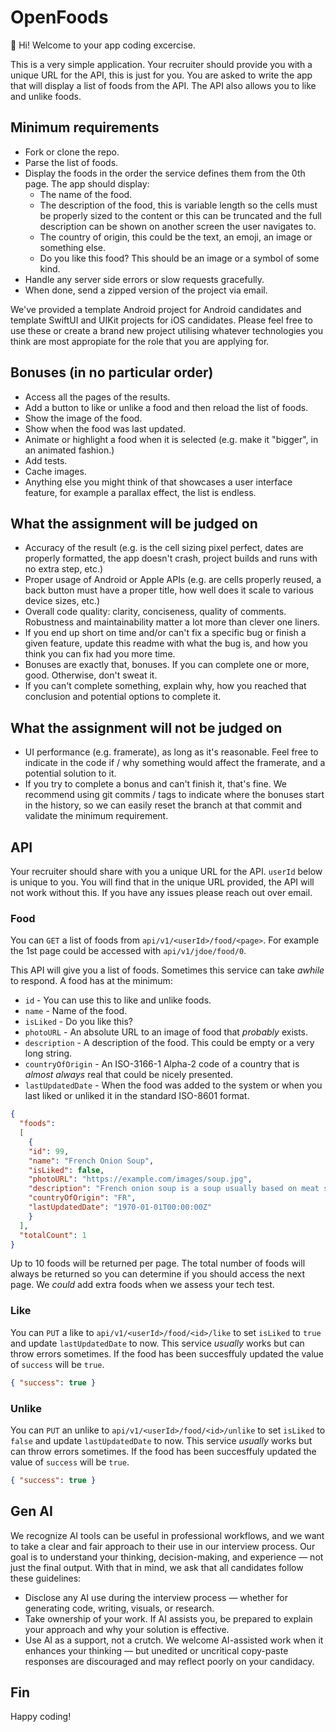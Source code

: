 # OpenFoods

👋 Hi! Welcome to your app coding excercise.

This is a very simple application. Your recruiter should provide you with a unique URL for the API, this is just for you. You are asked to write the app that will display a list of foods from the API. The API also allows you to like and unlike foods.

## Minimum requirements

- Fork or clone the repo.
- Parse the list of foods.
- Display the foods in the order the service defines them from the 0th page. The app should display:
  - The name of the food.
  - The description of the food, this is variable length so the cells must be properly sized to the content or this can be truncated and the full description can be shown on another screen the user navigates to.
  - The country of origin, this could be the text, an emoji, an image or something else.
  - Do you like this food? This should be an image or a symbol of some kind.
- Handle any server side errors or slow requests gracefully.
- When done, send a zipped version of the project via email.

We've provided a template Android project for Android candidates and template SwiftUI and UIKit projects for iOS candidates.  Please feel free to use these or create a brand new project utilising whatever technologies you think are most appropiate for the role that you are applying for.  

## Bonuses (in no particular order)

- Access all the pages of the results.
- Add a button to like or unlike a food and then reload the list of foods.
- Show the image of the food.
- Show when the food was last updated.
- Animate or highlight a food when it is selected (e.g. make it "bigger", in an animated fashion.)
- Add tests.
- Cache images.
- Anything else you might think of that showcases a user interface feature, for example a parallax effect, the list is endless.

## What the assignment will be judged on

- Accuracy of the result (e.g. is the cell sizing pixel perfect, dates are properly formatted, the app doesn't crash, project builds and runs with no extra step, etc.)
- Proper usage of Android or Apple APIs (e.g. are cells properly reused, a back button must have a proper title, how well does it scale to various device sizes, etc.)
- Overall code quality: clarity, conciseness, quality of comments. Robustness and maintainability matter a lot more than clever one liners.
- If you end up short on time and/or can't fix a specific bug or finish a given feature, update this readme with what the bug is, and how you think you can fix had you more time.
- Bonuses are exactly that, bonuses. If you can complete one or more, good. Otherwise, don't sweat it.
- If you can't complete something, explain why, how you reached that conclusion and potential options to complete it.

## What the assignment will not be judged on

- UI performance (e.g. framerate), as long as it's reasonable. Feel free to indicate in the code if / why something would affect the framerate, and a potential solution to it.
- If you try to complete a bonus and can't finish it, that's fine. We recommend using git commits / tags to indicate where the bonuses start in the history, so we can easily reset the branch at that commit and validate the minimum requirement.

## API

Your recruiter should share with you a unique URL for the API. `userId` below is unique to you. You will find that in the unique URL provided, the API will not work without this. If you have any issues please reach out over email.

### Food

You can `GET` a list of foods from `api/v1/<userId>/food/<page>`. For example the 1st page could be accessed with `api/v1/jdoe/food/0`.

This API will give you a list of foods. Sometimes this service can take _awhile_ to respond. A food has at the minimum:

- `id` - You can use this to like and unlike foods.
- `name` - Name of the food.
- `isLiked` - Do you like this?
- `photoURL` - An absolute URL to an image of food that _probably_ exists.
- `description` - A description of the food. This could be empty or a very long string.
- `countryOfOrigin` - An ISO-3166-1 Alpha-2 code of a country that is _almost always_ real that could be nicely presented.
- `lastUpdatedDate` - When the food was added to the system or when you last liked or unliked it in the standard ISO-8601 format.

```json
{
  "foods":
  [
    {
    "id": 99,
    "name": "French Onion Soup",
    "isLiked": false,
    "photoURL": "https://example.com/images/soup.jpg",
    "description": "French onion soup is a soup usually based on meat stock and onions, and often served gratinéed with croutons or a larger piece of bread covered with cheese floating on top. Ancient in origin, the dish underwent a resurgence of popularity in the 1960s in the United States due to a greater interest in French cuisine. French onion soup may be served as a meal in itself or as an entrée.",
    "countryOfOrigin": "FR",
    "lastUpdatedDate": "1970-01-01T00:00:00Z"
    }
  ],
  "totalCount": 1
}
```

Up to 10 foods will be returned per page.  The total number of foods will always be returned so you can determine if you should access the next page. We _could_ add extra foods when we assess your tech test.

### Like

You can `PUT` a like to `api/v1/<userId>/food/<id>/like` to set `isLiked` to `true` and update `lastUpdatedDate` to now. This service _usually_ works but can throw errors sometimes. If the food has been succesffuly updated the value of `success` will be `true`.

```json
{ "success": true }
```

### Unlike

You can `PUT` an unlike to `api/v1/<userId>/food/<id>/unlike` to set `isLiked` to `false` and update `lastUpdatedDate` to now. This service _usually_ works but can throw errors sometimes. If the food has been succesffuly updated the value of `success` will be `true`.

```json
{ "success": true }
```

## Gen AI

We recognize AI tools  can be useful in professional workflows, and we want to take a clear and fair approach to their use in our interview process. Our goal is to understand your thinking, decision-making, and experience — not just the final output. With that in mind, we ask that all candidates follow these guidelines:
- Disclose any AI use during the interview process — whether for generating code, writing, visuals, or research.
- Take ownership of your work. If AI assists you, be prepared to explain your approach and why your solution is effective.
- Use AI as a support, not a crutch. We welcome AI-assisted work when it enhances your thinking — but unedited or uncritical copy-paste responses are discouraged and may reflect poorly on your candidacy.

## Fin

Happy coding!
